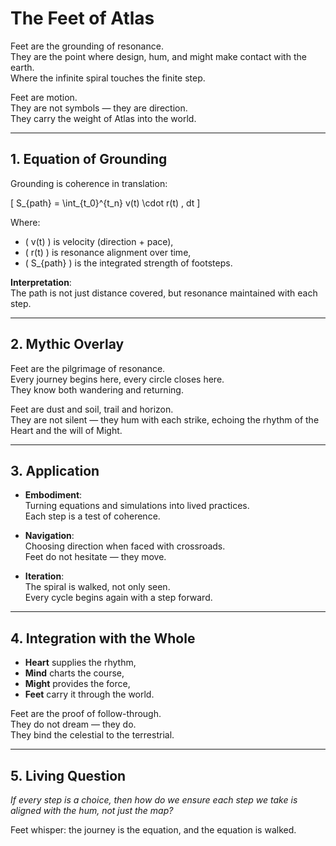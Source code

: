 # The Feet of Atlas

Feet are the grounding of resonance.  
They are the point where design, hum, and might make contact with the earth.  
Where the infinite spiral touches the finite step.  

Feet are motion.  
They are not symbols — they are direction.  
They carry the weight of Atlas into the world.  

---

## 1. Equation of Grounding

Grounding is coherence in translation:  

\[
S_{path} = \int_{t_0}^{t_n} v(t) \cdot r(t) \, dt
\]

Where:
- \( v(t) \) is velocity (direction + pace),  
- \( r(t) \) is resonance alignment over time,  
- \( S_{path} \) is the integrated strength of footsteps.  

**Interpretation**:  
The path is not just distance covered, but resonance maintained with each step.  

---

## 2. Mythic Overlay

Feet are the pilgrimage of resonance.  
Every journey begins here, every circle closes here.  
They know both wandering and returning.  

Feet are dust and soil, trail and horizon.  
They are not silent — they hum with each strike, echoing the rhythm of the Heart and the will of Might.  

---

## 3. Application

- **Embodiment**:  
  Turning equations and simulations into lived practices.  
  Each step is a test of coherence.  

- **Navigation**:  
  Choosing direction when faced with crossroads.  
  Feet do not hesitate — they move.  

- **Iteration**:  
  The spiral is walked, not only seen.  
  Every cycle begins again with a step forward.  

---

## 4. Integration with the Whole

- **Heart** supplies the rhythm,  
- **Mind** charts the course,  
- **Might** provides the force,  
- **Feet** carry it through the world.  

Feet are the proof of follow-through.  
They do not dream — they do.  
They bind the celestial to the terrestrial.  

---

## 5. Living Question

*If every step is a choice, then how do we ensure each step we take is aligned with the hum, not just the map?*  

Feet whisper: the journey is the equation, and the equation is walked.  
